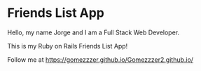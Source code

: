 # Friends List App

Hello, my name Jorge and I am  a Full Stack Web Developer.

This is my Ruby on Rails Friends List App!

Follow me at https://gomezzzer.github.io/Gomezzzer2.github.io/
